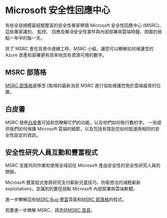 <properties
   pageTitle="Microsoft 安全性回應中心 |Microsoft Azure"
   description="本文提供 Microsoft 安全性回應中心 (MSRC) 資源的可用來取得更多有關 MSRC 實務與建議 curated 的清單。"
   services="security"
   documentationCenter="na"
   authors="TomShinder"
   manager="StevenPo"
   editor="TomSh"/>

<tags
   ms.service="security"
   ms.devlang="na"
   ms.topic="article"
   ms.tgt_pltfrm="na"
   ms.workload="na"
   ms.date="10/18/2016"
   ms.author="yurid"/>

# <a name="microsoft-security-response-center"></a>Microsoft 安全性回應中心

有些全球規模最經驗豐富的安全性專家帶領 Microsoft 安全性回應中心 (MSRC)。 這些專家識別、 監控、 回應及解決安全性事件與內部部署與雲端時鐘，周圍的弱點一年中的每一天。

除了 MSRC 會在背景中連續工時，MSRC 小組，讓您可以瞭解如何保護您的 Azure 資產和部署更有效率地具有資源可用的數字。

## <a name="the-msrc-blog"></a>MSRC 部落格

[MSRC 部落格](https://blogs.technet.microsoft.com/msrc/)是移至 [取得的最新消息 MSRC 進行協助保護您免於雲端威脅的位置。
 
## <a name="white-papers"></a>白皮書

MSRC 發佈[白皮書](https://technet.microsoft.com/library/bb969102.aspx)可協助您瞭解它們的功能，以及他們如何執行數的字。 一些提供我們如何保護 Microsoft 雲端的細節，以及包括有幫助您如何能運用相同的安全性設定的資訊。
 
## <a name="security-researcher-engagement-and-bounty-programs"></a>安全性研究人員互動和豐富程式

MSRC 支援共同作業和使用全域前往 Microsoft 產品安全性的安全性研究人員的關聯。

Microsoft 豐富程式會將研究支付嶄新兒童技巧，防衛想法的減輕嶄新 exploitations，並識別的要徑弱點 Microsoft 內部部署與雲端軟體。
 
進一步瞭解這些[MSRC Bug 豐富](https://technet.microsoft.com/security/dn425036)頁面和[MSRC 部落格](https://blogs.technet.microsoft.com/msrc/)的程式。

若要進一步瞭解 MSRC，請造訪[MSRC 首頁](https://technet.microsoft.com/library/dn440717.aspx)。
